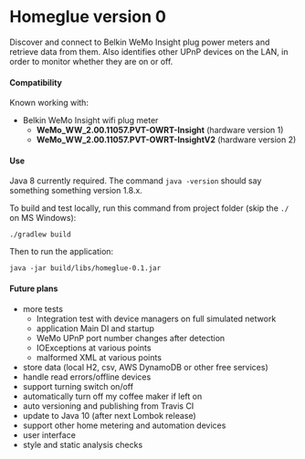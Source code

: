 # Homeglue version 0 #

Discover and connect to Belkin WeMo Insight plug power meters and retrieve data from them. 
Also identifies other UPnP devices on the LAN, in order to monitor whether they are on or off.

#### Compatibility ####

Known working with:

* Belkin WeMo Insight wifi plug meter
  * **WeMo_WW_2.00.11057.PVT-OWRT-Insight** (hardware version 1)
  * **WeMo_WW_2.00.11057.PVT-OWRT-InsightV2** (hardware version 2)

#### Use ####

Java 8 currently required. The command `java -version` should say something something version 1.8.x. 

To build and test locally, run this command from project folder (skip the `./` on MS Windows):

    ./gradlew build

Then to run the application:

    java -jar build/libs/homeglue-0.1.jar

#### Future plans ####

* more tests 
  * Integration test with device managers on full simulated network
  * application Main DI and startup
  * WeMo UPnP port number changes after detection
  * IOExceptions at various points
  * malformed XML at various points
* store data (local H2, csv, AWS DynamoDB or other free services)
* handle read errors/offline devices
* support turning switch on/off
* automatically turn off my coffee maker if left on
* auto versioning and publishing from Travis CI
* update to Java 10 (after next Lombok release)
* support other home metering and automation devices
* user interface
* style and static analysis checks
